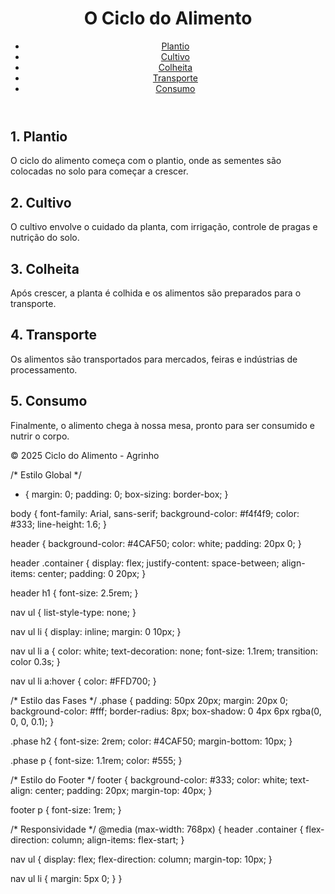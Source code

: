<!DOCTYPE html>
<html lang="pt-br">
<head>
  <meta charset="UTF-8">
  <meta name="viewport" content="width=device-width, initial-scale=1.0">
  <meta name="author" content="Agrinho 2025">
  <title>Ciclo do Alimento</title>
  <link rel="stylesheet" href="styles.css">
</head>
<body>
  <header>
    <div class="container">
      <h1>O Ciclo do Alimento</h1>
      <nav>
        <ul>
          <li><a href="#plantio">Plantio</a></li>
          <li><a href="#cultivo">Cultivo</a></li>
          <li><a href="#colheita">Colheita</a></li>
          <li><a href="#transporte">Transporte</a></li>
          <li><a href="#consumo">Consumo</a></li>
        </ul>
      </nav>
    </div>
  </header>

  <section id="plantio" class="phase">
    <h2>1. Plantio</h2>
    <p>O ciclo do alimento começa com o plantio, onde as sementes são colocadas no solo para começar a crescer.</p>
  </section>

  <section id="cultivo" class="phase">
    <h2>2. Cultivo</h2>
    <p>O cultivo envolve o cuidado da planta, com irrigação, controle de pragas e nutrição do solo.</p>
  </section>

  <section id="colheita" class="phase">
    <h2>3. Colheita</h2>
    <p>Após crescer, a planta é colhida e os alimentos são preparados para o transporte.</p>
  </section>

  <section id="transporte" class="phase">
    <h2>4. Transporte</h2>
    <p>Os alimentos são transportados para mercados, feiras e indústrias de processamento.</p>
  </section>

  <section id="consumo" class="phase">
    <h2>5. Consumo</h2>
    <p>Finalmente, o alimento chega à nossa mesa, pronto para ser consumido e nutrir o corpo.</p>
  </section>

  <footer>
    <p>&copy; 2025 Ciclo do Alimento - Agrinho</p>
  </footer>
</body>
</html>

/* Estilo Global */
* {
  margin: 0;
  padding: 0;
  box-sizing: border-box;
}

body {
  font-family: Arial, sans-serif;
  background-color: #f4f4f9;
  color: #333;
  line-height: 1.6;
}

header {
  background-color: #4CAF50;
  color: white;
  padding: 20px 0;
}

header .container {
  display: flex;
  justify-content: space-between;
  align-items: center;
  padding: 0 20px;
}

header h1 {
  font-size: 2.5rem;
}

nav ul {
  list-style-type: none;
}

nav ul li {
  display: inline;
  margin: 0 10px;
}

nav ul li a {
  color: white;
  text-decoration: none;
  font-size: 1.1rem;
  transition: color 0.3s;
}

nav ul li a:hover {
  color: #FFD700;
}

/* Estilo das Fases */
.phase {
  padding: 50px 20px;
  margin: 20px 0;
  background-color: #fff;
  border-radius: 8px;
  box-shadow: 0 4px 6px rgba(0, 0, 0, 0.1);
}

.phase h2 {
  font-size: 2rem;
  color: #4CAF50;
  margin-bottom: 10px;
}

.phase p {
  font-size: 1.1rem;
  color: #555;
}

/* Estilo do Footer */
footer {
  background-color: #333;
  color: white;
  text-align: center;
  padding: 20px;
  margin-top: 40px;
}

footer p {
  font-size: 1rem;
}

/* Responsividade */
@media (max-width: 768px) {
  header .container {
    flex-direction: column;
    align-items: flex-start;
  }

  nav ul {
    display: flex;
    flex-direction: column;
    margin-top: 10px;
  }

  nav ul li {
    margin: 5px 0;
  }
}
